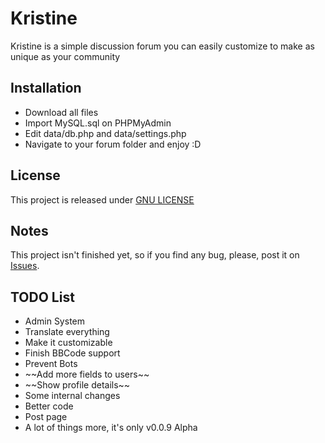 # Kristine
Kristine is a simple discussion forum you can easily customize to make as unique as your community<br>

## Installation
<ul>
    <li>Download all files</li>
    <li>Import MySQL.sql on PHPMyAdmin</li>
    <li>Edit data/db.php and data/settings.php</li>
    <li>Navigate to your forum folder and enjoy :D</li>
</ul>

## License
This project is released under [GNU LICENSE](https://github.com/cadox8/Kristine/blob/master/LICENSE)

## Notes
This project isn't finished yet, so if you find any bug, please, post it on [Issues](https://github.com/cadox8/Kristine/issues).

## TODO List
<ul>
 <li>Admin System</li>
 <li>Translate everything</li>
 <li>Make it customizable</li>
 <li>Finish BBCode support</li>
 <li>Prevent Bots</li>
 <li>~~Add more fields to users~~</li>
 <li>~~Show profile details~~</li>
 <li>Some internal changes</li>
 <li>Better code</li>
 <li>Post page</li>
 <li>A lot of things more, it's only v0.0.9 Alpha</li>
</ul>
